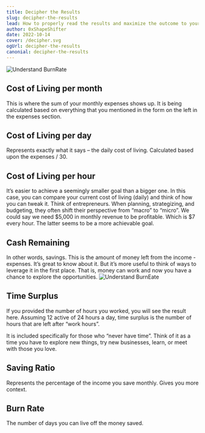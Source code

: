 ```yaml
---
title: Decipher the Results
slug: decipher-the-results
lead: How to properly read the results and maximize the outcome to your advantage
author: 0xShapeShifter
date: 2022-10-14
cover: /decipher.svg
ogUrl: decipher-the-results
canonial: decipher-the-results
---
```

![Understand BurnRate](/decipher.svg)
## Cost of Living per month

This is where the sum of your monthly expenses shows up. It is being calculated based on everything that you mentioned in the form on the left in the expenses section.

## Cost of Living per day

Represents exactly what it says – the daily cost of living. Calculated based upon the expenses / 30.

## Cost of Living per hour

It’s easier to achieve a seemingly smaller goal than a bigger one. In this case, you can compare your current cost of living (daily) and think of how you can tweak it.
Think of entrepreneurs. When planning, strategizing, and budgeting, they often shift their perspective from “macro” to “micro”. We could say we need $5,000 in monthly revenue to be profitable. Which is $7 every hour. The latter seems to be a more achievable goal.

## Cash Remaining

In other words, savings. This is the amount of money left from the income - expenses. It’s great to know about it. But it’s more useful to think of ways to leverage it in the first place. That is, money can work and now you have a chance to explore the opportunities.
![Understand BurnEate](/example.svg)

## Time Surplus

If you provided the number of hours you worked, you will see the result here. Assuming 12 active of 24 hours a day, time surplus is the number of hours that are left after “work hours”.

It is included specifically for those who “never have time”. Think of it as a time you have to explore new things, try new businesses, learn, or meet with those you love.

## Saving Ratio

Represents the percentage of the income you save monthly. Gives you more context.

## Burn Rate
The number of days you can live off the money saved.
